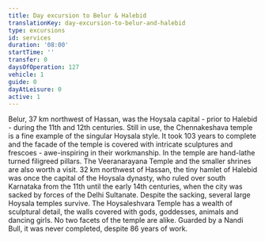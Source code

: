 ```yaml
---
title: Day excursion to Belur & Halebid
translationKey: day-excursion-to-belur-and-halebid
type: excursions
id: services
duration: '08:00'
startTime: ''
transfer: 0
daysOfOperation: 127
vehicle: 1
guide: 0
dayAtLeisure: 0
active: 1
---
```

Belur, 37 km northwest of Hassan, was the Hoysala capital - prior to Halebid - during the 11th and 12th centuries. Still in use, the Chennakeshava temple is a fine example of the singular Hoysala style. It took 103 years to complete and the facade of the temple is covered with intricate sculptures and frescoes - awe-inspiring in their workmanship. In the temple are hand-lathe turned filigreed pillars. The Veeranarayana Temple and the smaller shrines are also worth a visit.    32 km northwest of Hassan, the tiny hamlet of Halebid was once the capital of the Hoysala dynasty, who ruled over south Karnataka from the 11th until the early 14th centuries, when the city was sacked by forces of the Delhi Sultanate. Despite the sacking, several large Hoysala temples survive. The Hoysaleshvara Temple has a wealth of sculptural detail, the walls covered with gods, goddesses, animals and dancing girls. No two facets of the temple are alike. Guarded by a Nandi Bull, it was never completed, despite 86 years of work.     